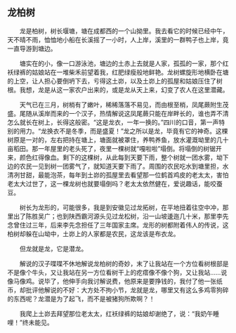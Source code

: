   

## 龙柏树

　　龙是柏树，树长堰塘，塘在成都西的一个山拗里。我去看它的时候已经中午，天不晴不雨，恤恤地小船在长溪摇了一小时，人上岸，溪里的一群鸭子也上岸，竟一直导游到塘边。

　　塘实在的小，像一口游泳池，塘边的土赤上去就是人家，孤孤的一家，那个红袄绿裤的姑娘站在一堆柴禾前望着我，红肥绿瘦般地鲜艳。龙树螺旋形地横卧在塘的上空，让人担心要倒坍下去，亏得这土峁，以及土峁上的孤屋和姑娘压住了树根。我想，龙是从这一家农户出来的，或是龙从天上来，幻变了农人在这里潜藏。

　　天气已在三月，树梢有了嫩叶，稀稀落落不易见，而由根至梢，凤尾蕨附生茂盛。尾随从溪岸而来的一个汉子，热情解说这凤尾蕨只能在岸畔长的，谁也弄不清怎么就长在树上，长得这般密。“这是龙衣，一年一换的。”四川的口音，第一声特别的用力。“龙换衣不是冬季，而是盛夏！”龙之所以是龙，毕竟有它的神奇。这棵树原是一对的，左右把持在塘上，塘面就被罩住，养鸭养鱼，放水灌溉坳里的几十亩稻田。那一年屋里的老头死了，夜里一棵树就“嘎啦啦”塌倒。将塌倒的树锯开来，颜色红得像血。剩下的这棵树，从此每到天要下雨，整个树就一团水雾，坳下边的农民一见到树一团雾气了，就知道天要下雨了。周围的农民吃水到塘里担，水清冽甘甜，最能泡茶，每年到土峁的孤屋里去看望那一位鹤首鸡皮的老太太，害怕老太大过世了，这一棵龙树也就要塌倒吗？老太太依然健在，爱说趣话，能咬蚕豆。

　　树长为龙形的，可能很多，我是到安徽见过龙拓树，在平地扭着往空中冲，那里出了陈胜吴广；也到陕西霸河源头见过龙松树，沿一山坡逶迤几十米，那里李先念曾住过三年，后来李先念担任了三年国家主席。龙形的树都附着伟人的传说，这柏树却躲在山坳中，土峁上的人家都是农民，这龙该是布衣龙。

　　但龙就是龙，它是潜龙。

　　解说的汉子喋喋不休地解说龙柏树的奇妙，末了让我站在一个方位看树根部是不是像个牛头，又让我站在另一方位看树干上的疙瘩像不像个狗，又让我站……说像马像鸡。说毕了，他伸手向我讨解说费，他原来是要挣钱的，我付了他一张纸币，却批评他解说的不好：大方处不拘小节，龙就是龙，哪里又有这么多鸡零狗碎的东西呢？龙潜是为了起飞，而不是被猪狗所欺啊？！

　　我爬上土峁去拜望那位老太太，红袄绿裤的姑娘却谢绝了，说：“我奶午睡哩！”终未能见。